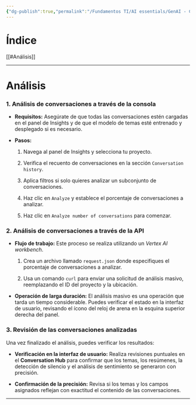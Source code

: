 ```yaml
---
{"dg-publish":true,"permalink":"/Fundamentos TI/AI essentials/GenAI - CCAI/Insights/Conversational Insights/04 Analyze & Quality AI/"}
---
```


# Índice

[[#Análisis]]

---

# Análisis

### **1. Análisis de conversaciones a través de la consola**

- **Requisitos:** Asegúrate de que todas las conversaciones estén cargadas en el panel de Insights y de que el modelo de temas esté entrenado y desplegado si es necesario.
    
- **Pasos:**
    
    1. Navega al panel de Insights y selecciona tu proyecto.
        
    2. Verifica el recuento de conversaciones en la sección `Conversation history`.
        
    3. Aplica filtros si solo quieres analizar un subconjunto de conversaciones.
        
    4. Haz clic en `Analyze` y establece el porcentaje de conversaciones a analizar.
        
    5. Haz clic en `Analyze number of conversations` para comenzar.
        

### **2. Análisis de conversaciones a través de la API**

- **Flujo de trabajo:** Este proceso se realiza utilizando un _Vertex AI workbench_.
    
    1. Crea un archivo llamado `request.json` donde especifiques el porcentaje de conversaciones a analizar.
        
    2. Usa un comando `curl` para enviar una solicitud de análisis masivo, reemplazando el ID del proyecto y la ubicación.
        
- **Operación de larga duración:** El análisis masivo es una operación que tarda un tiempo considerable. Puedes verificar el estado en la interfaz de usuario, revisando el ícono del reloj de arena en la esquina superior derecha del panel.
    

### **3. Revisión de las conversaciones analizadas**

Una vez finalizado el análisis, puedes verificar los resultados:

- **Verificación en la interfaz de usuario:** Realiza revisiones puntuales en el **Conversation Hub** para confirmar que los temas, los resúmenes, la detección de silencio y el análisis de sentimiento se generaron con precisión.
    
- **Confirmación de la precisión:** Revisa si los temas y los campos asignados reflejan con exactitud el contenido de las conversaciones.

---

